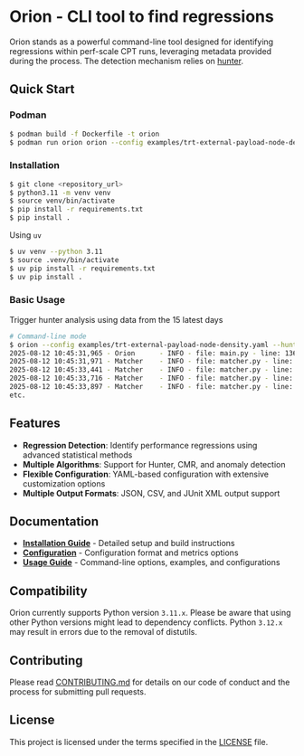 # Orion - CLI tool to find regressions

Orion stands as a powerful command-line tool designed for identifying regressions within perf-scale CPT runs, leveraging metadata provided during the process. The detection mechanism relies on [hunter](https://github.com/datastax-labs/hunter).

## Quick Start

### Podman

```bash
$ podman build -f Dockerfile -t orion
$ podman run orion orion --config examples/trt-external-payload-node-density.yaml --hunter-analyze --input-vars='{"version": "4.19"}' --es-server='https://my-opensearch.perf.com' --benchmark-index=ripsaw-kube-burner-* --metadata-index=perf_scale_ci* --lookback=15d
 ```


### Installation

```bash
$ git clone <repository_url>
$ python3.11 -m venv venv
$ source venv/bin/activate
$ pip install -r requirements.txt
$ pip install .
```

Using `uv`

```bash
$ uv venv --python 3.11
$ source .venv/bin/activate
$ uv pip install -r requirements.txt
$ uv pip install .
```

### Basic Usage

Trigger hunter analysis using data from the 15 latest days 

```bash
# Command-line mode
$ orion --config examples/trt-external-payload-node-density.yaml --hunter-analyze --input-vars='{"version": "4.19"}' --es-server='htts://my-opensearch.perf.com' --benchmark-index=ripsaw-kube-burner-* --metadata-index=perf_scale_ci* --lookback=15d
2025-08-12 10:45:31,965 - Orion      - INFO - file: main.py - line: 136 - 🏹 Starting Orion in command-line mode                                                                              2025-08-12 10:45:31,971 - Orion      - INFO - file: utils.py - line: 317 - The test payload-node-density has started                                                            
2025-08-12 10:45:31,971 - Matcher    - INFO - file: matcher.py - line: 75 - Executing query against index: perf_scale_ci*                                                                     2025-08-12 10:45:33,179 - Matcher    - INFO - file: matcher.py - line: 75 - Executing query against index: perf_scale_ci*                                                      
2025-08-12 10:45:33,441 - Matcher    - INFO - file: matcher.py - line: 75 - Executing query against index: ripsaw-kube-burner-*                                                               2025-08-12 10:45:33,715 - Orion      - INFO - file: utils.py - line: 67 - Collecting podReadyLatency                                                                            
2025-08-12 10:45:33,716 - Matcher    - INFO - file: matcher.py - line: 75 - Executing query against index: ripsaw-kube-burner-*                                                               2025-08-12 10:45:33,896 - Orion      - INFO - file: utils.py - line: 67 - Collecting apiserverCPU                                                                               
2025-08-12 10:45:33,897 - Matcher    - INFO - file: matcher.py - line: 75 - Executing query against index: ripsaw-kube-burner-*                                                               2025-08-12 10:45:34,697 - Orion      - INFO - file: utils.py - line: 67 - Collecting ovnCPU                                                                                                   
etc.
```

## Features

- **Regression Detection**: Identify performance regressions using advanced statistical methods
- **Multiple Algorithms**: Support for Hunter, CMR, and anomaly detection
- **Flexible Configuration**: YAML-based configuration with extensive customization options
- **Multiple Output Formats**: JSON, CSV, and JUnit XML output support

## Documentation

- **[Installation Guide](docs/installation.md)** - Detailed setup and build instructions
- **[Configuration](docs/configuration.md)** - Configuration format and metrics options
- **[Usage Guide](docs/usage.md)** - Command-line options, examples, and configurations

## Compatibility

Orion currently supports Python version `3.11.x`. Please be aware that using other Python versions might lead to dependency conflicts. Python `3.12.x` may result in errors due to the removal of distutils.

## Contributing

Please read [CONTRIBUTING.md](CONTRIBUTING.md) for details on our code of conduct and the process for submitting pull requests.

## License

This project is licensed under the terms specified in the [LICENSE](LICENSE) file.

